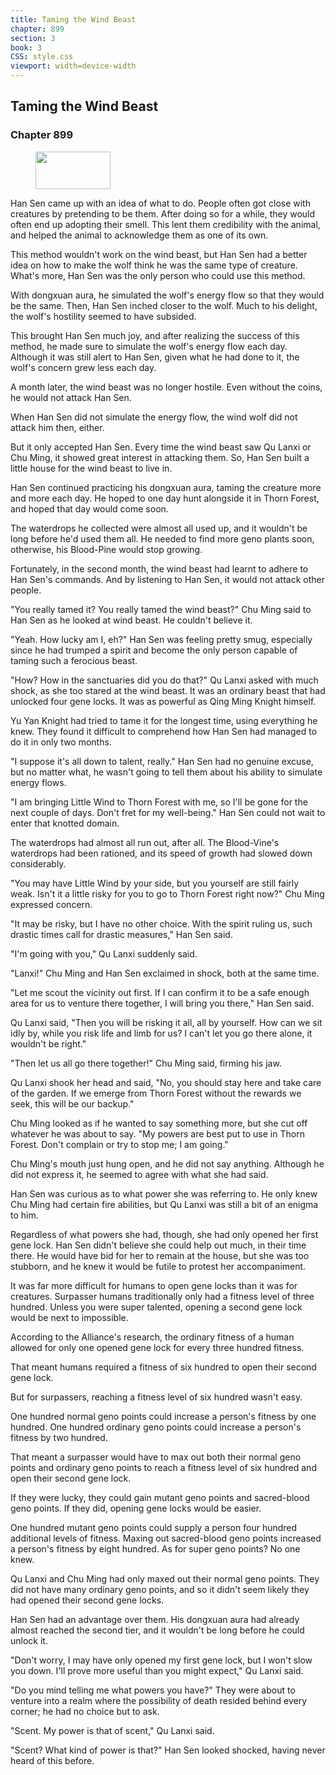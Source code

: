 ```yaml
---
title: Taming the Wind Beast
chapter: 899
section: 3
book: 3
CSS: style.css
viewport: width=device-width
---
```


## Taming the Wind Beast

### Chapter 899

<figure>
	<img src="../Images/gem.gif" alt="" id="gem" width="120" height="60" />
</figure>

Han Sen came up with an idea of what to do. People often got close with creatures by pretending to be them. After doing so for a while, they would often end up adopting their smell. This lent them credibility with the animal, and helped the animal to acknowledge them as one of its own.

This method wouldn't work on the wind beast, but Han Sen had a better idea on how to make the wolf think he was the same type of creature. What's more, Han Sen was the only person who could use this method.

With dongxuan aura, he simulated the wolf's energy flow so that they would be the same. Then, Han Sen inched closer to the wolf. Much to his delight, the wolf's hostility seemed to have subsided.

This brought Han Sen much joy, and after realizing the success of this method, he made sure to simulate the wolf's energy flow each day. Although it was still alert to Han Sen, given what he had done to it, the wolf's concern grew less each day.

A month later, the wind beast was no longer hostile. Even without the coins, he would not attack Han Sen.

When Han Sen did not simulate the energy flow, the wind wolf did not attack him then, either.

But it only accepted Han Sen. Every time the wind beast saw Qu Lanxi or Chu Ming, it showed great interest in attacking them. So, Han Sen built a little house for the wind beast to live in.

Han Sen continued practicing his dongxuan aura, taming the creature more and more each day. He hoped to one day hunt alongside it in Thorn Forest, and hoped that day would come soon.

The waterdrops he collected were almost all used up, and it wouldn't be long before he'd used them all. He needed to find more geno plants soon, otherwise, his Blood-Pine would stop growing.

Fortunately, in the second month, the wind beast had learnt to adhere to Han Sen's commands. And by listening to Han Sen, it would not attack other people.

"You really tamed it? You really tamed the wind beast?" Chu Ming said to Han Sen as he looked at wind beast. He couldn't believe it.

"Yeah. How lucky am I, eh?" Han Sen was feeling pretty smug, especially since he had trumped a spirit and become the only person capable of taming such a ferocious beast.

"How? How in the sanctuaries did you do that?" Qu Lanxi asked with much shock, as she too stared at the wind beast. It was an ordinary beast that had unlocked four gene locks. It was as powerful as Qing Ming Knight himself.

Yu Yan Knight had tried to tame it for the longest time, using everything he knew. They found it difficult to comprehend how Han Sen had managed to do it in only two months.

"I suppose it's all down to talent, really." Han Sen had no genuine excuse, but no matter what, he wasn't going to tell them about his ability to simulate energy flows.

"I am bringing Little Wind to Thorn Forest with me, so I'll be gone for the next couple of days. Don't fret for my well-being." Han Sen could not wait to enter that knotted domain.

The waterdrops had almost all run out, after all. The Blood-Vine's waterdrops had been rationed, and its speed of growth had slowed down considerably.

"You may have Little Wind by your side, but you yourself are still fairly weak. Isn't it a little risky for you to go to Thorn Forest right now?" Chu Ming expressed concern.

"It may be risky, but I have no other choice. With the spirit ruling us, such drastic times call for drastic measures," Han Sen said.

"I'm going with you," Qu Lanxi suddenly said.

"Lanxi!" Chu Ming and Han Sen exclaimed in shock, both at the same time.

"Let me scout the vicinity out first. If I can confirm it to be a safe enough area for us to venture there together, I will bring you there," Han Sen said.

Qu Lanxi said, "Then you will be risking it all, all by yourself. How can we sit idly by, while you risk life and limb for us? I can't let you go there alone, it wouldn't be right."

"Then let us all go there together!" Chu Ming said, firming his jaw.

Qu Lanxi shook her head and said, "No, you should stay here and take care of the garden. If we emerge from Thorn Forest without the rewards we seek, this will be our backup."

Chu Ming looked as if he wanted to say something more, but she cut off whatever he was about to say. "My powers are best put to use in Thorn Forest. Don't complain or try to stop me; I am going."

Chu Ming's mouth just hung open, and he did not say anything. Although he did not express it, he seemed to agree with what she had said.

Han Sen was curious as to what power she was referring to. He only knew Chu Ming had certain fire abilities, but Qu Lanxi was still a bit of an enigma to him.

Regardless of what powers she had, though, she had only opened her first gene lock. Han Sen didn't believe she could help out much, in their time there. He would have bid for her to remain at the house, but she was too stubborn, and he knew it would be futile to protest her accompaniment.

It was far more difficult for humans to open gene locks than it was for creatures. Surpasser humans traditionally only had a fitness level of three hundred. Unless you were super talented, opening a second gene lock would be next to impossible.

According to the Alliance's research, the ordinary fitness of a human allowed for only one opened gene lock for every three hundred fitness.

That meant humans required a fitness of six hundred to open their second gene lock.

But for surpassers, reaching a fitness level of six hundred wasn't easy.

One hundred normal geno points could increase a person's fitness by one hundred. One hundred ordinary geno points could increase a person's fitness by two hundred.

That meant a surpasser would have to max out both their normal geno points and ordinary geno points to reach a fitness level of six hundred and open their second gene lock.

If they were lucky, they could gain mutant geno points and sacred-blood geno points. If they did, opening gene locks would be easier.

One hundred mutant geno points could supply a person four hundred additional levels of fitness. Maxing out sacred-blood geno points increased a person's fitness by eight hundred. As for super geno points? No one knew.

Qu Lanxi and Chu Ming had only maxed out their normal geno points. They did not have many ordinary geno points, and so it didn't seem likely they had opened their second gene locks.

Han Sen had an advantage over them. His dongxuan aura had already almost reached the second tier, and it wouldn't be long before he could unlock it.

"Don't worry, I may have only opened my first gene lock, but I won't slow you down. I'll prove more useful than you might expect," Qu Lanxi said.

"Do you mind telling me what powers you have?" They were about to venture into a realm where the possibility of death resided behind every corner; he had no choice but to ask.

"Scent. My power is that of scent," Qu Lanxi said.

"Scent? What kind of power is that?" Han Sen looked shocked, having never heard of this before.